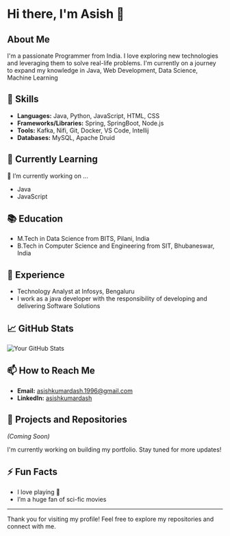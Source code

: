 # Hi there, I'm Asish 👋

## About Me

I'm a passionate Programmer from India. I love exploring new technologies and leveraging them to solve real-life problems. I'm currently on a journey to expand my knowledge in Java, Web Development, Data Science, Machine Learning

## 🚀 Skills

- **Languages:** Java, Python, JavaScript, HTML, CSS
- **Frameworks/Libraries:** Spring, SpringBoot, Node.js
- **Tools:** Kafka, Nifi, Git, Docker, VS Code, Intellij
- **Databases:** MySQL, Apache Druid

## 🌱 Currently Learning
🔭 I’m currently working on ...
- Java
- JavaScript

## 📚 Education

- M.Tech in Data Science from BITS, Pilani, India
- B.Tech in Computer Science and Engineering from SIT, Bhubaneswar, India

## 💼 Experience

- Technology Analyst at Infosys, Bengaluru
- I work as a java developer with the responsibility of developing and delivering Software Solutions

## 📈 GitHub Stats

![Your GitHub Stats](https://github-readme-stats.vercel.app/api?username=dashasish1996&show_icons=true&theme=radical)

## 📫 How to Reach Me

- **Email:** asishkumardash.1996@gmail.com
- **LinkedIn:** [asishkumardash](https://www.linkedin.com/in/asishkumardash/)

## 🔗 Projects and Repositories

*(Coming Soon)*

I'm currently working on building my portfolio. Stay tuned for more updates!

## ⚡ Fun Facts

- I love playing 🏸
- I’m a huge fan of sci-fic movies
<!--
## 🌐 Visit My Website

Check out my [personal website](https://yourwebsite.com) for more information!
-->
---

Thank you for visiting my profile! Feel free to explore my repositories and connect with me.



<!--
**dashasish1996/dashasish1996** is a ✨ _special_ ✨ repository because its `README.md` (this file) appears on your GitHub profile.

Here are some ideas to get you started:

- 🔭 I’m currently working on ...
- 🌱 I’m currently learning ...
- 👯 I’m looking to collaborate on ...
- 🤔 I’m looking for help with ...
- 💬 Ask me about ...
- 📫 How to reach me: ...
- 😄 Pronouns: ...
- ⚡ Fun fact: ...
-->

<!--
**dashasish1996/dashasish1996** is a ✨ _special_ ✨ repository because its `README.md` (this file) appears on your GitHub profile.

Here are some ideas to get you started:

- 🔭 I’m currently working on ...
- 🌱 I’m currently learning ...
- 👯 I’m looking to collaborate on ...
- 🤔 I’m looking for help with ...
- 💬 Ask me about ...
- 📫 How to reach me: ...
- 😄 Pronouns: ...
- ⚡ Fun fact: ...
-->
